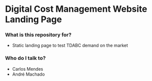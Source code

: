 # Digital Cost Management Website Landing Page #


### What is this repository for? ###

* Static landing page to test TDABC demand on the market


### Who do I talk to? ###

* Carlos Mendes
* André Machado